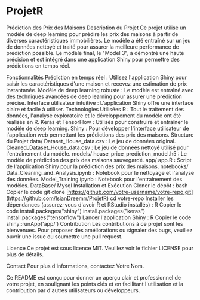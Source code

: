 # ProjetR
Prédiction des Prix des Maisons
Description du Projet
Ce projet utilise un modèle de deep learning pour prédire les prix des maisons à partir de diverses caractéristiques immobilières. Le modèle a été entraîné sur un jeu de données nettoyé et traité pour assurer la meilleure performance de prédiction possible. Le modèle final, le "Model 3", a démontré une haute précision et est intégré dans une application Shiny pour permettre des prédictions en temps réel.

Fonctionnalités
Prédiction en temps réel : Utilisez l'application Shiny pour saisir les caractéristiques d'une maison et recevez une estimation de prix instantanée.
Modèle de deep learning robuste : Le modèle est entraîné avec des techniques avancées de deep learning pour assurer une prédiction précise.
Interface utilisateur intuitive : L'application Shiny offre une interface claire et facile à utiliser.
Technologies Utilisées
R : Tout le traitement des données, l'analyse exploratoire et le développement du modèle ont été réalisés en R.
Keras et TensorFlow : Utilisés pour construire et entraîner le modèle de deep learning.
Shiny : Pour développer l'interface utilisateur de l'application web permettant les prédictions des prix des maisons.
Structure du Projet
data/
Dataset_House_data.csv : Le jeu de données original.
Cleaned_Dataset_House_data.csv : Le jeu de données nettoyé utilisé pour l'entraînement du modèle.
models/
house_price_prediction_model.h5 : Le modèle de prédiction des prix des maisons sauvegardé.
app/
app.R : Script de l'application Shiny pour la prédiction des prix des maisons.
notebooks/
Data_Cleaning_and_Analysis.ipynb : Notebook pour le nettoyage et l'analyse des données.
Model_Training.ipynb : Notebook pour l'entraînement des modèles.
DataBase/
Mysql
Installation et Exécution
Cloner le dépôt :
bash
Copier le code
git clone [https://github.com/votre-username/votre-repo.git](https://github.com/IsianDreemrr/ProjetR)
cd votre-repo
Installer les dépendances (assurez-vous d'avoir R et RStudio installés) :
R
Copier le code
install.packages("shiny")
install.packages("keras")
install.packages("tensorflow")
Lancer l'application Shiny :
R
Copier le code
shiny::runApp('app/')
Contribution
Les contributions à ce projet sont les bienvenues. Pour proposer des améliorations ou signaler des bugs, veuillez ouvrir une issue ou soumettre une pull request.

Licence
Ce projet est sous licence MIT. Veuillez voir le fichier LICENSE pour plus de détails.

Contact
Pour plus d'informations, contactez Votre Nom.

Ce README est conçu pour donner un aperçu clair et professionnel de votre projet, en soulignant les points clés et en facilitant l'utilisation et la contribution par d'autres utilisateurs ou développeurs.
 
